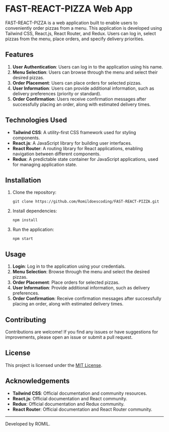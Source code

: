 # FAST-REACT-PIZZA Web App

FAST-REACT-PIZZA is a web application built to enable users to conveniently order pizzas from a menu. This application is developed using Tailwind CSS, React.js, React Router, and Redux. Users can log in, select pizzas from the menu, place orders, and specify delivery priorities.

## Features

1. **User Authentication**: Users can log in to the application using his name.
2. **Menu Selection**: Users can browse through the menu and select their desired pizzas.
3. **Order Placement**: Users can place orders for selected pizzas.
4. **User Information**: Users can provide additional information, such as delivery preferences (priority or standard).
5. **Order Confirmation**: Users receive confirmation messages after successfully placing an order, along with estimated delivery times.

## Technologies Used

- **Tailwind CSS**: A utility-first CSS framework used for styling components.
- **React.js**: A JavaScript library for building user interfaces.
- **React Router**: A routing library for React applications, enabling navigation between different components.
- **Redux**: A predictable state container for JavaScript applications, used for managing application state.

## Installation

1. Clone the repository:

   ```
   git clone https://github.com/Romildoescoding/FAST-REACT-PIZZA.git
   ```

2. Install dependencies:

   ```
   npm install
   ```

3. Run the application:

   ```
   npm start
   ```

## Usage

1. **Login**: Log in to the application using your credentials.
2. **Menu Selection**: Browse through the menu and select the desired pizzas.
3. **Order Placement**: Place orders for selected pizzas.
4. **User Information**: Provide additional information, such as delivery preferences.
5. **Order Confirmation**: Receive confirmation messages after successfully placing an order, along with estimated delivery times.

## Contributing

Contributions are welcome! If you find any issues or have suggestions for improvements, please open an issue or submit a pull request.

## License

This project is licensed under the [MIT License](LICENSE).

## Acknowledgements

- **Tailwind CSS**: Official documentation and community resources.
- **React.js**: Official documentation and React community.
- **Redux**: Official documentation and Redux community.
- **React Router**: Official documentation and React Router community.

---

Developed by ROMIL.
